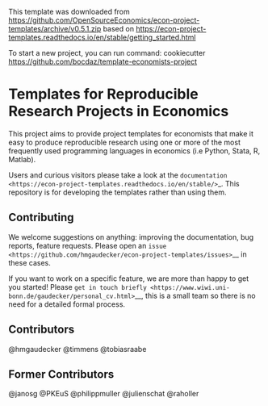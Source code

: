 This template was downloaded from https://github.com/OpenSourceEconomics/econ-project-templates/archive/v0.5.1.zip based on https://econ-project-templates.readthedocs.io/en/stable/getting_started.html

To start a new project, you can run command:
	cookiecutter https://github.com/bocdaz/template-economists-project


Templates for Reproducible Research Projects in Economics
===========================================================

This project aims to provide project templates for economists that make it easy to produce reproducible research using one or more of the most frequently used programming languages in economics (i.e Python, Stata, R, Matlab).

Users and curious visitors please take a look at the `documentation <https://econ-project-templates.readthedocs.io/en/stable/>`_. This repository is for developing the templates rather than using them.

Contributing
-------------

We welcome suggestions on anything: improving the documentation, bug reports, feature requests. Please open an `issue <https://github.com/hmgaudecker/econ-project-templates/issues>`__ in these cases.

If you want to work on a specific feature, we are more than happy to get you started! Please `get in touch briefly <https://www.wiwi.uni-bonn.de/gaudecker/personal_cv.html>`__, this is a small team so there is no need for a detailed formal process.


Contributors
-------------

@hmgaudecker
@timmens
@tobiasraabe

Former Contributors
-------------------

@janosg
@PKEuS
@philippmuller
@julienschat
@raholler

